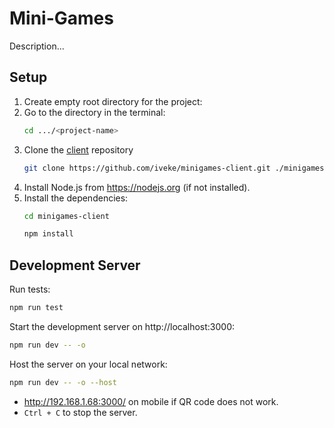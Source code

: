 # Mini-Games

Description...

## Setup

1. Create empty root directory for the project:
2. Go to the directory in the terminal:
    ```bash
    cd .../<project-name>
    ```
3. Clone the [client](https://github.com/iveke/minigames-client.git) repository
    ```bash
    git clone https://github.com/iveke/minigames-client.git ./minigames-client
    ```
4. Install Node.js from https://nodejs.org (if not installed).
5. Install the dependencies:
    ```bash
    cd minigames-client 
    ```
   ```bash
   npm install
    ```

[//]: # (6. Go to the root)

[//]: # (    ```bash)

[//]: # (    cd ..)

[//]: # (    ```)

[//]: # (7. Clone the [server]&#40;https://github.com/iveke/minigames-server.git&#41;)

[//]: # (   )

[//]: # (    ```bash)

[//]: # (    cd backend)

[//]: # (    ```)

[//]: # (    ```bash)

[//]: # (    git clone <link> .)

[//]: # (    ```)

[//]: # (8. Instal .NET SDK 8.0 from https://dotnet.microsoft.com/download/dotnet/8.0 &#40;if not installed&#41;.)

[//]: # (9. Install the dependencies:)

[//]: # (    ```bash)

[//]: # (    ...)

[//]: # (    ```)

## Development Server

Run tests:

```bash
npm run test
```

Start the development server on http://localhost:3000:

```bash
npm run dev -- -o
```

Host the server on your local network:

```bash
npm run dev -- -o --host
```

* http://192.168.1.68:3000/ on mobile if QR code does not work.
* `Ctrl + C` to stop the server.

[//]: # (## Production)

[//]: # ()

[//]: # (Build the application for production:)

[//]: # ()

[//]: # (```bash)

[//]: # (npm run build)

[//]: # (```)

[//]: # ()

[//]: # (Locally preview production build:)

[//]: # ()

[//]: # (```bash)

[//]: # (npm run preview)

[//]: # (```)

[//]: # ()

[//]: # (Check out the [deployment documentation]&#40;https://nuxt.com/docs/getting-started/deployment&#41; for more information.)
